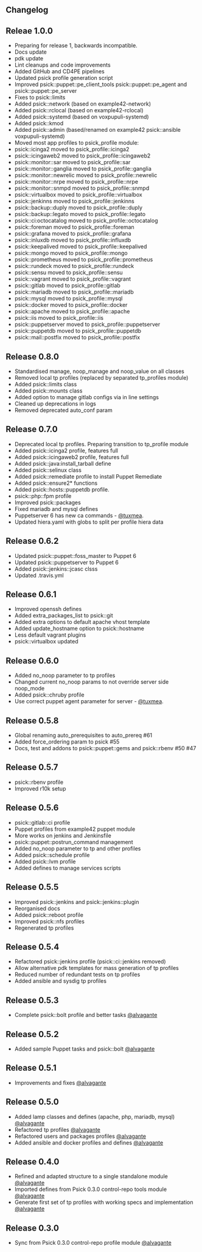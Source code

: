 ## Changelog

## Releae 1.0.0

-   Preparing for release 1, backwards incompatible.
-   Docs update
-   pdk update
-   Lint cleanups and code improvements
-   Added GitHub and CD4PE pipelines
-   Updated psick profile generation script
-   Improved psick::puppet::pe_client_tools psick::puppet::pe_agent and psick::puppet::pe_server
-   Fixes to psick::limits
-   Added psick::network (based on example42-network)
-   Added psick::rclocal (based on example42-rclocal)
-   Added psick::systemd (based on voxpupuli-systemd)
-   Added psick::kmod
-   Added psick::admin (based/renamed on example42 psick::ansible voxpupuli-systemd)
-   Moved most app profiles to psick_profile module:
-   psick::icinga2 moved to psick_profile::icinga2
-   psick::icingaweb2 moved to psick_profile::icingaweb2
-   psick::monitor::sar moved to psick_profile::sar
-   psick::monitor::ganglia moved to psick_profile::ganglia
-   psick::monitor::newrelic moved to psick_profile::newrelic
-   psick::monitor::nrpe moved to psick_profile::nrpe
-   psick::monitor::snmpd moved to psick_profile::snmpd
-   psick::virtualbox moved to psick_profile::virtualbox
-   psick::jenkinns moved to psick_profile::jenkinns
-   psick::backup::duply moved to psick_profile::duply
-   psick::backup::legato moved to psick_profile::legato
-   psick::ci:octocatalog moved to psick_profile::octocatalog
-   psick::foreman moved to psick_profile::foreman
-   psick::grafana moved to psick_profile::grafana
-   psick::inluxdb moved to psick_profile::influxdb
-   psick::keepalived moved to psick_profile::keepalived
-   psick::mongo moved to psick_profile::mongo
-   psick::prometheus moved to psick_profile::prometheus
-   psick::rundeck moved to psick_profile::rundeck
-   psick::sensu moved to psick_profile::sensu
-   psick::vagrant moved to psick_profile::vagrant
-   psick::gitlab moved to psick_profile::gitlab
-   psick::mariadb moved to psick_profile::mariadb
-   psick::mysql moved to psick_profile::mysql
-   psick::docker moved to psick_profile::docker
-   psick::apache moved to psick_profile::apache
-   psick::iis moved to psick_profile::iis
-   psick::puppetserver moved to psick_profile::puppetserver
-   psick::puppetdb moved to psick_profile::puppetdb
-   psick::mail::postfix moved to psick_profile::postfix

## Release 0.8.0

-   Standardised manage, noop_manage and noop_value on all classes
-   Removed local tp profiles (replaced by separated tp_profiles module)
-   Added psick::limits class
-   Added psick::mounts class
-   Added option to manage gitlab configs via in line settings
-   Cleaned up deprecations in logs
-   Removed deprecated auto_conf param

## Release 0.7.0

-   Deprecated local tp profiles. Preparing transition to tp_profile module
-   Added psick::icinga2 profile, features full
-   Added psick::icingaweb2 profile, features full
-   Added psick::java:install_tarball define
-   Added psick::selinux class
-   Added psick::remediate profile to install Puppet Remediate
-   Added psick::ensure2\* functions
-   Added psick::hosts::puppetdb profile.
-   psick::php::fpm profile
-   Improved psick::packages
-   Fixed mariadb and mysql defines
-   Puppetserver 6 has new ca commands - [@tuxmea](https://github.com/tuxmea).
-   Updated hiera.yaml with globs to split per profile hiera data

## Release 0.6.2

-   Updated psick::puppet::foss_master to Puppet 6
-   Updated psick::puppetserver to Puppet 6
-   Added psick::jenkins::jcasc clsss
-   Updated .travis.yml

## Release 0.6.1

-   Improved openssh defines
-   Added extra_packages_list to psick::git
-   Added extra options to default apache vhost template
-   Added update_hostname option to psick::hostname
-   Less default vagrant plugins
-   psick::virtualbox updated

## Release 0.6.0

-   Added no_noop parameter to tp profiles
-   Changed current no_noop params to not override server side noop_mode
-   Added psick::chruby profile
-   Use correct puppet agent parameter for server - [@tuxmea](https://github.com/tuxmea).

## Release 0.5.8

-   Global renaming auto_prerequisites to auto_prereq #61
-   Added force_ordering param to psick #55
-   Docs, test and addons to psick::puppet::gems and psick::rbenv #50 #47

## Release 0.5.7

-   psick::rbenv profile
-   Improved r10k setup

## Release 0.5.6

-   psick::gitlab::ci profile
-   Puppet profiles from example42 puppet module
-   More works on jenkins and Jenkinsfile
-   psick::puppet::postrun_command management
-   Added no_noop parameter to tp and other profiles
-   Added psick::schedule profile
-   Added psick::lvm profile
-   Added defines to manage services scripts

## Release 0.5.5

-   Improved psick::jenkins and psick::jenkins::plugin
-   Reorganised docs
-   Added psick::reboot profile
-   Improved psick::nfs profiles
-   Regenerated tp profiles

## Release 0.5.4

-   Refactored psick::jenkins profile (psick::ci::jenkins removed)
-   Allow alternative pdk templates for mass generation of tp profiles
-   Reduced number of redundant tests on tp profiles
-   Added ansible and sysdig tp profiles

## Release 0.5.3

-   Complete psick::bolt profile and better tasks [@alvagante](https://github.com/alvagante)

## Release 0.5.2

-   Added sample Puppet tasks and psick::bolt [@alvagante](https://github.com/alvagante)

## Release 0.5.1

-   Improvements and fixes [@alvagante](https://github.com/alvagante)

## Release 0.5.0

-   Added lamp classes and defines (apache, php, mariadb, mysql) [@alvagante](https://github.com/alvagante)
-   Refactored tp profiles [@alvagante](https://github.com/alvagante)
-   Refactored users and packages profiles [@alvagante](https://github.com/alvagante)
-   Added ansible and docker profiles and defines [@alvagante](https://github.com/alvagante)

## Release 0.4.0

-   Refined and adapted structure to a single standalone module [@alvagante](https://github.com/alvagante)
-   Imported defines from Psick 0.3.0 control-repo tools module [@alvagante](https://github.com/alvagante)
-   Generate first set of tp profiles with working specs and implementation [@alvagante](https://github.com/alvagante)

## Release 0.3.0

-   Sync from Psick 0.3.0 control-repo profile module [@alvagante](https://github.com/alvagante)
